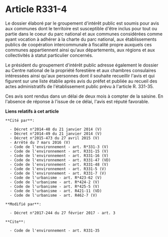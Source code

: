 # Article R331-4

Le dossier élaboré par le groupement d'intérêt public est soumis pour avis aux communes dont le territoire est susceptible
d'être inclus pour tout ou partie dans le coeur du parc national et aux communes considérées comme ayant vocation à adhérer à
la charte du parc national, aux établissements publics de coopération intercommunale à fiscalité propre auxquels ces communes
appartiennent ainsi qu'aux départements, aux régions et aux collectivités à statut particulier concernés. 

Le président du groupement d'intérêt public adresse également le dossier au Centre national de la propriété forestière et aux
chambres consulaires intéressées ainsi qu'aux personnes dont il souhaite recueillir l'avis et qui figurent sur une liste
établie après avis du préfet et publiée au recueil des actes administratifs de l'établissement public prévu à l'article R.
331-35. 

Ces avis sont rendus dans un délai de deux mois à compter de la saisine. En l'absence de réponse à l'issue de ce délai,
l'avis est réputé favorable.

**Liens relatifs à cet article**

	**Cité par**:

	  - Décret n°2014-48 du 21 janvier 2014 (V)
	  - Décret n°2014-49 du 21 janvier 2014 (V)
	  - Décret n°2015-473 du 27 avril 2015 (V)
	  - Arrêté du 7 mars 2016 (V)
	  - Code de l'environnement - art. R*331-3 (V)
	  - Code de l'environnement - art. R331-15 (V)
	  - Code de l'environnement - art. R331-16 (V)
	  - Code de l'environnement - art. R331-47 (VD)
	  - Code de l'environnement - art. R331-48 (V)
	  - Code de l'environnement - art. R331-5 (V)
	  - Code de l'environnement - art. R331-7 (V)
	  - Code de l'urbanisme - art. R*423-62 (V)
	  - Code de l'urbanisme - art. R*424-2 (V)
	  - Code de l'urbanisme - art. R*425-5 (V)
	  - Code de l'urbanisme - art. R421-11 (VD)
	  - Code de l'urbanisme - art. R462-7 (V)

	**Modifié par**:

	  - Décret n°2017-244 du 27 février 2017 - art. 3

	**Cite**:

	  - Code de l'environnement - art. R331-35
